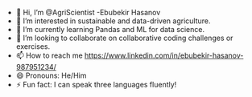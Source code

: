 - 👋 Hi, I’m @AgriScientist -Ebubekir Hasanov
- 👀 I’m interested in sustainable and data-driven agriculture.
- 🌱 I’m currently learning Pandas and ML for data science.
- 💞️ I’m looking to collaborate on collaborative coding challenges or exercises.
- 📫 How to reach me https://www.linkedin.com/in/ebubekir-hasanov-987951234/
- 😄 Pronouns: He/Him
- ⚡ Fun fact: I can speak three languages fluently!

<!---
AgriScientist/AgriScientist is a ✨ special ✨ repository because its `README.md` (this file) appears on your GitHub profile.
You can click the Preview link to take a look at your changes.
--->

